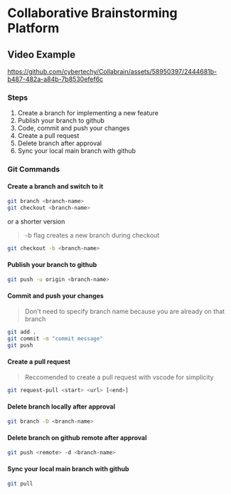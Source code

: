# Collaborative Brainstorming Platform

## Video Example
https://github.com/cybertechy/Collabrain/assets/58950397/2444681b-b487-482a-a84b-7b8530efef6c



### Steps
1. Create a branch for implementing a new feature
2. Publish your branch to github
3. Code, commit and push your changes
4. Create a pull request
5. Delete branch after approval
6. Sync your local main branch with github

### Git Commands

#### Create a branch and switch to it
```bash
git branch <branch-name>
git checkout <branch-name>
```

or a shorter version
> -b flag creates a new branch during checkout

```bash
git checkout -b <branch-name>
```

#### Publish your branch to github
```bash
git push -u origin <branch-name>
```

#### Commit and push your changes
> Don't need to specify branch name because you are already on that branch
```bash
git add .
git commit -m "commit message"
git push
```

#### Create a pull request
> Reccomended to create a pull request with vscode for simplicity
```bash
git request-pull <start> <url> [<end>]
```

#### Delete branch locally after approval
```bash
git branch -D <branch-name>
```

#### Delete branch on github remote after approval
```bash
git push <remote> -d <branch-name>
```

#### Sync your local main branch with github
```bash
git pull
```
